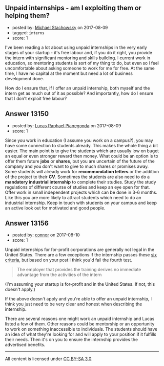 ## Unpaid internships - am I exploiting them or helping them?

- posted by: [Michael Stachowsky](https://stackexchange.com/users/6379999/michael-stachowsky) on 2017-08-09
- tagged: `interns`
- score: 1

I've been reading a lot about using unpaid internships in the very early stages of your startup - it's free labour and, if you do it right, you provide the intern with significant mentoring and skills building.  I current work in education, so mentoring students is sort of my thing to do, but even so I feel uncomfortable about asking someone to work for me for free.  At the same time, I have no capital at the moment but need a lot of business development done.

How do I ensure that, if I offer an unpaid internship, both myself and the intern get as much out of it as possible?  And importantly, how do I ensure that I don't exploit free labour?


## Answer 13150

- posted by: [Lucas Raphael Pianegonda](https://stackexchange.com/users/10909545/lucas-raphael-pianegonda) on 2017-08-09
- score: 1

Since you work in education (I assume you work on a campus?), you may have some connection to students already. This makes the whole thing a bit easier. The main point is to give the students which are usually low on buget an equal or even stronger reward then money. What could be an option is to offer them future **jobs** or **shares**, but you are uncertain of the future of the company and you don't want to give to much shares or promises away. Some students will already work for **recommondation letters** or the addition of the project to their **CV**. Sometimes the students are also need to do a **mandatory industrial internship** to complete their studies. Study the study regulations of different course of studies and keep an eye open for that. Offer work in small independent projects which can be done in 3-6 months. Like this you are more likely to attract students which need to do an industrial internship. Keep in touch with students on your campus and keep an active look out for motivated and good people. 





## Answer 13156

- posted by: [connor](https://stackexchange.com/users/392995/connor) on 2017-08-10
- score: 1

<p>Unpaid internships for for-profit corporations are generally not legal in the United States. There are a few exceptions if the internship passes these <a href="https://www.dol.gov/whd/regs/compliance/whdfs71.pdf" rel="nofollow noreferrer">six criteria</a>, but based on your post I think you'd fail the fourth test.</p>

<blockquote>
  <p>The employer that provides the training derives no immediate advantage from the activities of the intern</p>
</blockquote>

<p>(I'm assuming your startup is for-profit and in the United States. If not, this doesn't apply.)</p>

<p>If the above doesn't apply and you're able to offer an unpaid internship, I think you just need to be very clear and honest when describing the internship.</p>

<p>There are several reasons one might work an unpaid internship and Lucas listed a few of them. Other reasons could be mentorship or an opportunity to work on something inaccessible to individuals. The students should have an idea of what they're looking for and will apply to your position if it fulfills their needs. Then it's on you to ensure the internship provides the advertised benefits.</p>




---

All content is licensed under [CC BY-SA 3.0](https://creativecommons.org/licenses/by-sa/3.0/).
